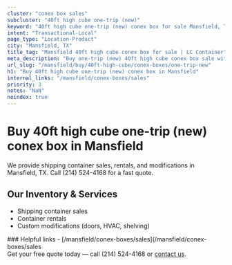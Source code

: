 ```yaml
---
cluster: "conex box sales"
subcluster: "40ft high cube one-trip (new)"
keyword: "40ft high cube one-trip (new) conex box for sale Mansfield, TX"
intent: "Transactional-Local"
page_type: "Location-Product"
city: "Mansfield, TX"
title_tag: "Mansfield 40ft high cube conex box for sale | LC Container"
meta_description: "Buy one-trip (new) 40ft high cube conex box sale with local delivery in Mansfield, TX. LC Container — local Since 2003. Request a fast quote today."
url_slug: "/mansfield/buy/40ft-high-cube/conex-boxes/one-trip-new"
h1: "Buy 40ft high cube one-trip (new) conex box in Mansfield"
internal_links: "/mansfield/conex-boxes/sales"
priority: 3
notes: "NaN"
noindex: true
---
```


# Buy 40ft high cube one-trip (new) conex box in Mansfield

We provide shipping container sales, rentals, and modifications in Mansfield, TX. Call (214) 524-4168 for a fast quote.

## Our Inventory & Services
- Shipping container sales
- Container rentals
- Custom modifications (doors, HVAC, shelving)

<div data-section="internal-links">
### Helpful links
- [/mansfield/conex-boxes/sales](/mansfield/conex-boxes/sales
</div>

<div data-section="cta">
Get your free quote today — call (214) 524-4168 or <a href="/contact">contact us</a>.
</div>

<script type="application/ld+json">{"@context":"https://schema.org","@type":"FAQPage","mainEntity":[{"@type":"Question","name":"How much does delivery cost in Mansfield, TX?","acceptedAnswer":{"@type":"Answer","text":"Delivery costs vary by distance and container size. Most deliveries in Mansfield, TX range from $150-$300. Call (214) 524-4168 for an exact quote based on your specific location."}},{"@type":"Question","name":"Do you offer financing or payment plans?","acceptedAnswer":{"@type":"Answer","text":"We accept major credit cards, checks, and can discuss commercial terms for bulk purchases. Call (214) 524-4168 to discuss options."}},{"@type":"Question","name":"Can you customize containers in Mansfield, TX?","acceptedAnswer":{"@type":"Answer","text":"Yes — we perform modifications like doors, HVAC, insulation, and shelving. Request a custom quote at (214) 524-4168 or via our contact form."}}]}</script>

